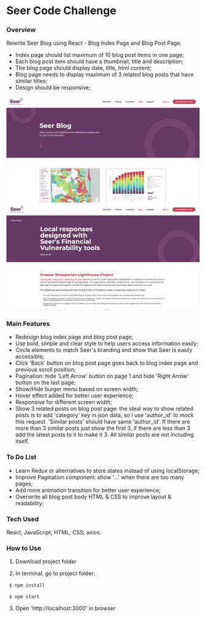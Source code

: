 # Seer Code Challenge

### Overview ###

Rewrite Seer Blog using React - Blog Index Page and Blog Post Page.

* Index page should list maximum of 10 blog post items in one page;
* Each blog post item should have a thumbnail, title and description;
* The blog page should display date, title, html content;
* Blog page needs to display maximum of 3 related blog posts that have similar titles;
* Design should be responsive;

![Screenshot of the website:](https://github.com/ryan-xin/seer-code-challenge/blob/main/public/seer_challenge_blog_page.png)
![Screenshot of the website:](https://github.com/ryan-xin/seer-code-challenge/blob/main/public/seer_challenge_post_page.png)

### Main Features ###

* Redesign blog index page and blog post page;
* Use bold, simple and clear style to help users access information easily;
* Circle elements to match Seer's branding and show that Seer is easily accessible;
* Click 'Back' button on blog post page goes back to blog index page and previous scroll position;
* Pagination: hide 'Left Arrow' button on page 1 and hide 'Right Arrow' button on the last page;
* Show/Hide burger menu based on screen width;
* Hover effect added for better user experience;
* Responsive for different screen width;
* Show 3 related posts on blog post page: the ideal way to show related posts is to add 'category' key in json data, so I use 'author_id' to mock this request. 'Similar posts' should have same 'author_id'. If there are more than 3 similar posts just show the first 3, if there are less than 3 add the latest posts to it to make it 3. All similar posts are not including itself.

### To Do List ###

* Learn Redux or alternatives to store states instead of using localStorage;
* Improve Pagination component: show '...' when there are too many pages;
* Add more animation transition for better user experience;
* Overwrite all blog post body HTML & CSS to improve layout & readability;

### Tech Used ###

React; JavaScript; HTML; CSS; axios.

### How to Use ###

1. Download project folder

2. In terminal, go to project folder:
``` 
 $ npm install
 ```
```
 $ npm start
```

3. Open 'http://localhost:3000' in browser